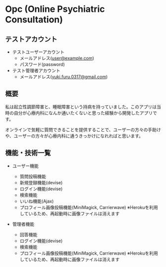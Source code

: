 # Opc (Online Psychiatric Consultation)

## テストアカウント

- テストユーザーアカウント
  - メールアドレス(user@example.com)
  - パスワード(password)
- テスト管理者アカウント
  - メールアドレス(yuki.furu.0317@gmail.com)
  
## 概要

<!--一行で説明-->
私は起立性調節障害と、睡眠障害という持病を持っていました。このアプリは当時の自分が心療内科になんか通いたくないと思った経験から開発したアプリです。  
  
オンラインで気軽に質問できることを提供することで、ユーザーの方々の手助けや、ユーザーの方々が心療内科に通うきっかけになれればと思います。

## 機能・技術一覧

- ユーザー機能
  - 質問投稿機能
  - 新規登録機能(devise)
  - ログイン機能(devise)
  - 検索機能
  - いいね機能(Ajax)
  - プロフィール画像投稿機能(MiniMagick, Carrierwave) ※Herokuを利用しているため、再起動時に画像ファイルは消えます

- 管理者機能
  - 回答機能
  - ログイン機能(devise)
  - 検索機能
  - プロフィール画像投稿機能(MiniMagick, Carrierwave) ※Herokuを利用しているため、再起動時に画像ファイルは消えます
